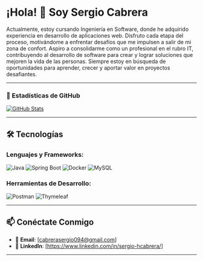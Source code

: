 # ¡Hola! 👋 Soy Sergio Cabrera

Actualmente, estoy cursando Ingeniería en Software, donde he adquirido experiencia en desarrollo de aplicaciones web. Disfruto cada etapa del proceso, motivándome a enfrentar desafíos que me impulsen a salir de mi zona de confort.
Aspiro a consolidarme como un profesional en el rubro IT, contribuyendo al desarrollo de software para crear y lograr soluciones que mejoren la vida de las personas. Siempre estoy en búsqueda de oportunidades para aprender, crecer y aportar valor en proyectos desafiantes.

---

### 🌟 Estadísticas de GitHub

[![GitHub Stats](https://github-readme-stats.vercel.app/api?username=serg10arg&show_icons=true&theme=github_dark)](https://github.com/serg10arg)

---

## 🛠️ Tecnologías

### Lenguajes y Frameworks:
![Java](https://img.shields.io/badge/Java-ED8B00?style=for-the-badge&logo=openjdk&logoColor=white)
![Spring Boot](https://img.shields.io/badge/Spring_Boot-6DB33F?style=for-the-badge&logo=spring-boot&logoColor=white)
![Docker](https://img.shields.io/badge/Docker-4479A1?style=for-the-badge&logo=Docker&logoColor=white)
![MySQL](https://img.shields.io/badge/MySQL-6570A1?style=for-the-badge&logo=spring-security&logoColor=white)

### Herramientas de Desarrollo:
![Postman](https://img.shields.io/badge/Postman-FF6C37?style=for-the-badge&logo=postman&logoColor=white)
![Thymeleaf](https://img.shields.io/badge/Thymeleaf-005F0F?style=for-the-badge&logo=Thymeleaf&logoColor=white)


---

## 📫 Conéctate Conmigo

- 📧 **Email**: [cabrerasergio094@gmail.com]
- 💼 **LinkedIn**: [https://www.linkedin.com/in/sergio-hcabrera/]

---
